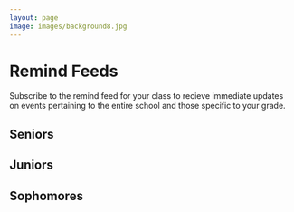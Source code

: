 ```yaml
---
layout: page
image: images/background8.jpg
---
```



# Remind Feeds
Subscribe to the remind feed for your class to recieve immediate updates on events pertaining to the entire school and those specific to your grade.
## Seniors
<script src="https://widgets.remind.com/iframe.js?token=5f5b59607e720137bec20242ac110005&height=500&join=true"></script>
## Juniors
<script src="https://widgets.remind.com/iframe.js?token=e6f81040b08e0136392b0242ac110002&height=500&join=true"></script>
## Sophomores
<script src="https://widgets.remind.com/iframe.js?token=d28573c0d63101371f920242ac110004&height=500&join=true"></script>
